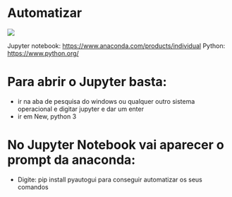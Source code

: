# Automatizar
<img src="https://miro.medium.com/max/1200/1*rBEsEXaC-B6baLCFxGqR4Q.png">

Jupyter notebook: https://www.anaconda.com/products/individual
Python: https://www.python.org/

# Para abrir o Jupyter basta:
  * ir na aba de pesquisa do windows ou qualquer outro sistema operacional e digitar jupyter e dar um enter
  * ir em New, python 3
# No Jupyter Notebook vai aparecer o prompt da anaconda:
 * Digite: pip install pyautogui para conseguir automatizar os seus comandos
